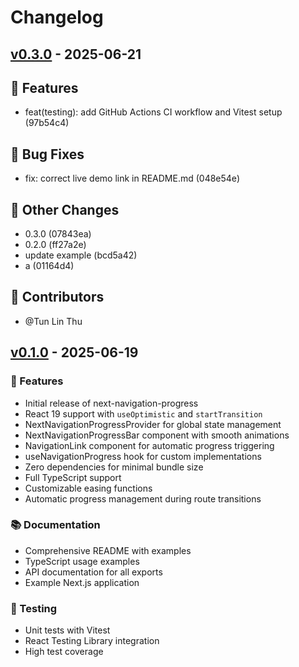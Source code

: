 # Changelog

## [v0.3.0](https://github.com/thu-san/next-navigation-progress/releases/tag/v0.3.0) - 2025-06-21

## 🚀 Features
- feat(testing): add GitHub Actions CI workflow and Vitest setup (97b54c4)

## 🐛 Bug Fixes
- fix: correct live demo link in README.md (048e54e)

## 🔧 Other Changes
- 0.3.0 (07843ea)
- 0.2.0 (ff27a2e)
- update example (bcd5a42)
- a (01164d4)

## 👥 Contributors
- @Tun Lin Thu



## [v0.1.0](https://github.com/thu-san/next-navigation-progress/releases/tag/v0.1.0) - 2025-06-19

### 🚀 Features

- Initial release of next-navigation-progress
- React 19 support with `useOptimistic` and `startTransition`
- NextNavigationProgressProvider for global state management
- NextNavigationProgressBar component with smooth animations
- NavigationLink component for automatic progress triggering
- useNavigationProgress hook for custom implementations
- Zero dependencies for minimal bundle size
- Full TypeScript support
- Customizable easing functions
- Automatic progress management during route transitions

### 📚 Documentation

- Comprehensive README with examples
- TypeScript usage examples
- API documentation for all exports
- Example Next.js application

### 🧪 Testing

- Unit tests with Vitest
- React Testing Library integration
- High test coverage
